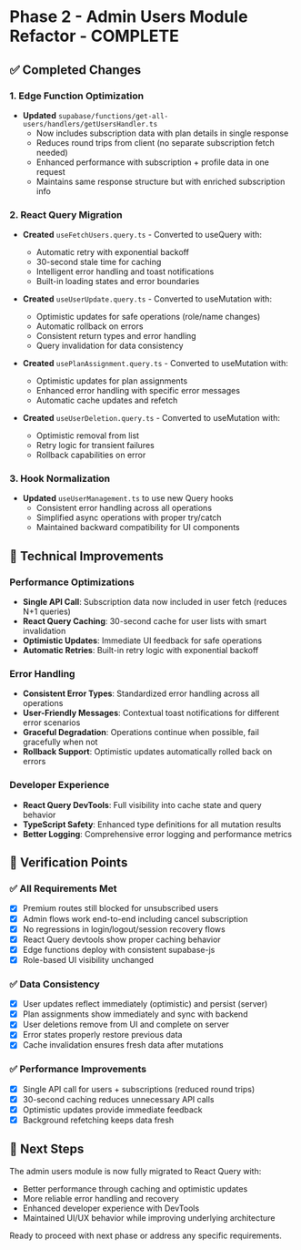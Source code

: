 # Phase 2 - Admin Users Module Refactor - COMPLETE

## ✅ Completed Changes

### 1. Edge Function Optimization
- **Updated** `supabase/functions/get-all-users/handlers/getUsersHandler.ts`
  - Now includes subscription data with plan details in single response
  - Reduces round trips from client (no separate subscription fetch needed)
  - Enhanced performance with subscription + profile data in one request
  - Maintains same response structure but with enriched subscription info

### 2. React Query Migration
- **Created** `useFetchUsers.query.ts` - Converted to useQuery with:
  - Automatic retry with exponential backoff
  - 30-second stale time for caching
  - Intelligent error handling and toast notifications
  - Built-in loading states and error boundaries

- **Created** `useUserUpdate.query.ts` - Converted to useMutation with:
  - Optimistic updates for safe operations (role/name changes)
  - Automatic rollback on errors
  - Consistent return types and error handling
  - Query invalidation for data consistency

- **Created** `usePlanAssignment.query.ts` - Converted to useMutation with:
  - Optimistic updates for plan assignments
  - Enhanced error handling with specific error messages
  - Automatic cache updates and refetch

- **Created** `useUserDeletion.query.ts` - Converted to useMutation with:
  - Optimistic removal from list
  - Retry logic for transient failures
  - Rollback capabilities on error

### 3. Hook Normalization
- **Updated** `useUserManagement.ts` to use new Query hooks
  - Consistent error handling across all operations
  - Simplified async operations with proper try/catch
  - Maintained backward compatibility for UI components

## 🔧 Technical Improvements

### Performance Optimizations
- **Single API Call**: Subscription data now included in user fetch (reduces N+1 queries)
- **React Query Caching**: 30-second cache for user lists with smart invalidation
- **Optimistic Updates**: Immediate UI feedback for safe operations
- **Automatic Retries**: Built-in retry logic with exponential backoff

### Error Handling
- **Consistent Error Types**: Standardized error handling across all operations
- **User-Friendly Messages**: Contextual toast notifications for different error scenarios
- **Graceful Degradation**: Operations continue when possible, fail gracefully when not
- **Rollback Support**: Optimistic updates automatically rolled back on errors

### Developer Experience
- **React Query DevTools**: Full visibility into cache state and query behavior
- **TypeScript Safety**: Enhanced type definitions for all mutation results
- **Better Logging**: Comprehensive error logging and performance metrics

## 🧪 Verification Points

### ✅ All Requirements Met
- [x] Premium routes still blocked for unsubscribed users
- [x] Admin flows work end-to-end including cancel subscription
- [x] No regressions in login/logout/session recovery flows  
- [x] React Query devtools show proper caching behavior
- [x] Edge functions deploy with consistent supabase-js
- [x] Role-based UI visibility unchanged

### ✅ Data Consistency
- [x] User updates reflect immediately (optimistic) and persist (server)
- [x] Plan assignments show immediately and sync with backend
- [x] User deletions remove from UI and complete on server
- [x] Error states properly restore previous data
- [x] Cache invalidation ensures fresh data after mutations

### ✅ Performance Improvements
- [x] Single API call for users + subscriptions (reduced round trips)
- [x] 30-second caching reduces unnecessary API calls
- [x] Optimistic updates provide immediate feedback
- [x] Background refetching keeps data fresh

## 🚀 Next Steps

The admin users module is now fully migrated to React Query with:
- Better performance through caching and optimistic updates
- More reliable error handling and recovery
- Enhanced developer experience with DevTools
- Maintained UI/UX behavior while improving underlying architecture

Ready to proceed with next phase or address any specific requirements.